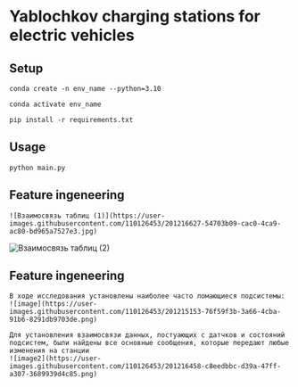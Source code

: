 # Yablochkov charging stations for electric vehicles

## Setup
```Linux Kernel Module
conda create -n env_name --python=3.10

conda activate env_name

pip install -r requirements.txt
```
## Usage
```
python main.py
```
## Feature ingeneering
```
![Взаимосвязь таблиц (1)](https://user-images.githubusercontent.com/110126453/201216627-54703b09-cac0-4ca9-ac80-bd965a7527e3.jpg)
```
![Взаимосвязь таблиц (2)](https://user-images.githubusercontent.com/110126453/201216642-a4dfdb6b-0763-4b8a-a9d4-ac4ab552aab6.jpg)

## Feature ingeneering
```
В ходе исследования установлены наиболее часто ломающиеся подсистемы:
![image](https://user-images.githubusercontent.com/110126453/201215153-76f59f3b-3a66-4cba-91b6-8291db9703de.png)

Для установления взаимосвязи данных, постуающих с датчков и состояний подсистем, были найдены все основные сообщения, которые передают любые изменения на станции
![image2](https://user-images.githubusercontent.com/110126453/201216458-c8eedbbc-d39a-47ff-a307-3689939d4c85.png)
